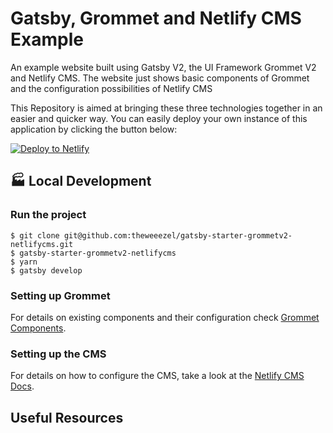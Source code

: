 
# Gatsby, Grommet and Netlify CMS Example

An example website built using Gatsby V2, the UI Framework Grommet V2 and Netlify CMS. The website just shows basic components of Grommet and the configuration possibilities of Netlify CMS

This Repository is aimed at bringing these three technologies together in an easier and quicker way. You can easily deploy your own instance of this application by clicking the button below:

[![Deploy to Netlify](https://www.netlify.com/img/deploy/button.svg)](https://app.netlify.com/start/deploy?repository=https://github.com/robertcoopercode/gatsby-netlify-cms)


## :factory: Local Development


### Run the project

```
$ git clone git@github.com:theweeezel/gatsby-starter-grommetv2-netlifycms.git
$ gatsby-starter-grommetv2-netlifycms
$ yarn
$ gatsby develop
```


### Setting up Grommet

For details on existing components and their configuration check [Grommet Components](https://v2.grommet.io/components).


### Setting up the CMS

For details on how to configure the CMS, take a look at the [Netlify CMS Docs](https://www.netlifycms.org/docs/intro).


## Useful Resources
